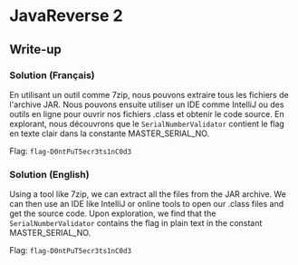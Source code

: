 # JavaReverse 2
## Write-up
### Solution (Français)
En utilisant un outil comme 7zip, nous pouvons extraire tous les fichiers de l'archive JAR. Nous pouvons ensuite utiliser un IDE comme IntelliJ ou des outils en ligne pour ouvrir nos fichiers .class et obtenir le code source. En explorant, nous découvrons que le `SerialNumberValidator`  contient le flag en texte clair dans la constante MASTER_SERIAL_NO.

Flag: `flag-D0ntPuT5ecr3ts1nC0d3`

### Solution (English)

Using a tool like 7zip, we can extract all the files from the JAR archive. We can then use an IDE like IntelliJ or online tools to open our .class files and get the source code. Upon exploration, we find that the `SerialNumberValidator` contains the flag in plain text in the constant MASTER_SERIAL_NO.

Flag: `flag-D0ntPuT5ecr3ts1nC0d3`
